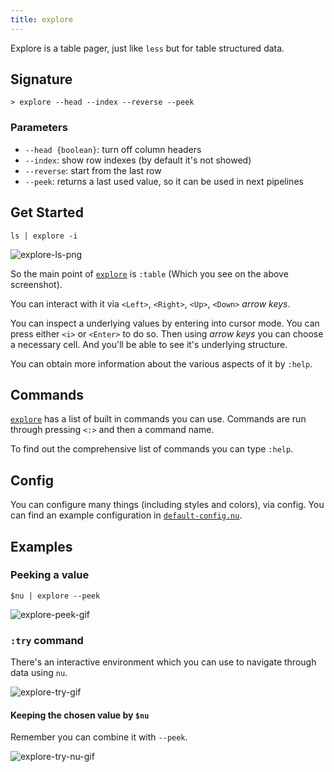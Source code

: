 ```yaml
---
title: explore
---
```


Explore is a table pager, just like `less` but for table structured data.

## Signature

`> explore --head --index --reverse --peek`

### Parameters

- `--head {boolean}`: turn off column headers
- `--index`: show row indexes (by default it's not showed)
- `--reverse`: start from the last row
- `--peek`: returns a last used value, so it can be used in next pipelines

## Get Started

```nushell
ls | explore -i
```

![explore-ls-png](https://user-images.githubusercontent.com/20165848/207849604-421312e3-537f-4b2e-b83e-f1f83f2a79d5.png)

So the main point of [`explore`](/commands/docs/explore) is `:table` (Which you see on the above screenshot).

You can interact with it via `<Left>`, `<Right>`, `<Up>`, `<Down>` _arrow keys_.

You can inspect a underlying values by entering into cursor mode. You can press either `<i>` or `<Enter>` to do so.
Then using _arrow keys_ you can choose a necessary cell.
And you'll be able to see it's underlying structure.

You can obtain more information about the various aspects of it by `:help`.

## Commands

[`explore`](/commands/docs/explore) has a list of built in commands you can use. Commands are run through pressing `<:>` and then a command name.

To find out the comprehensive list of commands you can type `:help`.

## Config

You can configure many things (including styles and colors), via config.
You can find an example configuration in [`default-config.nu`](https://github.com/nushell/nushell/blob/main/crates/nu-utils/src/sample_config/default_config.nu).

## Examples

### Peeking a value

```nushell
$nu | explore --peek
```

![explore-peek-gif](https://user-images.githubusercontent.com/20165848/207854897-35cb7b1d-7f7d-4ae2-9ec8-df19ac04ac99.gif)

### `:try` command

There's an interactive environment which you can use to navigate through data using `nu`.

![explore-try-gif](https://user-images.githubusercontent.com/20165848/208159049-0954c327-9cdf-4cb3-a6e9-e3ba86fde55c.gif)

#### Keeping the chosen value by `$nu`

Remember you can combine it with `--peek`.

![explore-try-nu-gif](https://user-images.githubusercontent.com/20165848/208161203-96b51209-726d-449a-959a-48b205c6f55a.gif)
